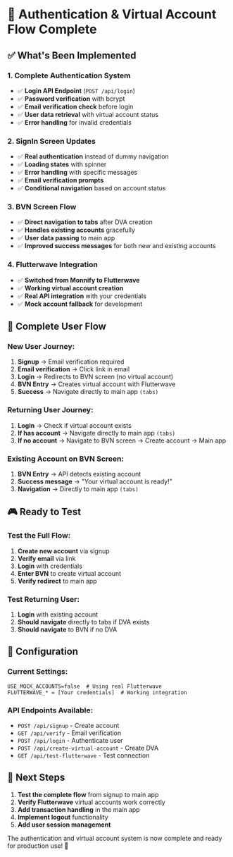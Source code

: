 # 🎯 Authentication & Virtual Account Flow Complete

## ✅ **What's Been Implemented**

### 1. **Complete Authentication System**
- ✅ **Login API Endpoint** (`POST /api/login`)
- ✅ **Password verification** with bcrypt
- ✅ **Email verification check** before login
- ✅ **User data retrieval** with virtual account status
- ✅ **Error handling** for invalid credentials

### 2. **SignIn Screen Updates**
- ✅ **Real authentication** instead of dummy navigation
- ✅ **Loading states** with spinner
- ✅ **Error handling** with specific messages
- ✅ **Email verification prompts**
- ✅ **Conditional navigation** based on account status

### 3. **BVN Screen Flow**
- ✅ **Direct navigation to tabs** after DVA creation
- ✅ **Handles existing accounts** gracefully
- ✅ **User data passing** to main app
- ✅ **Improved success messages** for both new and existing accounts

### 4. **Flutterwave Integration**
- ✅ **Switched from Monnify to Flutterwave**
- ✅ **Working virtual account creation**
- ✅ **Real API integration** with your credentials
- ✅ **Mock account fallback** for development

## 🔄 **Complete User Flow**

### New User Journey:
1. **Signup** → Email verification required
2. **Email verification** → Click link in email
3. **Login** → Redirects to BVN screen (no virtual account)
4. **BVN Entry** → Creates virtual account with Flutterwave
5. **Success** → Navigate directly to main app `(tabs)`

### Returning User Journey:
1. **Login** → Check if virtual account exists
2. **If has account** → Navigate directly to main app `(tabs)`
3. **If no account** → Navigate to BVN screen → Create account → Main app

### Existing Account on BVN Screen:
1. **BVN Entry** → API detects existing account
2. **Success message** → "Your virtual account is ready!"
3. **Navigation** → Directly to main app `(tabs)`

## 🎮 **Ready to Test**

### Test the Full Flow:
1. **Create new account** via signup
2. **Verify email** via link
3. **Login** with credentials
4. **Enter BVN** to create virtual account
5. **Verify redirect** to main app

### Test Returning User:
1. **Login** with existing account
2. **Should navigate** directly to tabs if DVA exists
3. **Should navigate** to BVN if no DVA

## 🔧 **Configuration**

### Current Settings:
```env
USE_MOCK_ACCOUNTS=false  # Using real Flutterwave
FLUTTERWAVE_* = [Your credentials]  # Working integration
```

### API Endpoints Available:
- `POST /api/signup` - Create account
- `GET /api/verify` - Email verification
- `POST /api/login` - Authenticate user
- `POST /api/create-virtual-account` - Create DVA
- `GET /api/test-flutterwave` - Test connection

## 🚀 **Next Steps**
1. **Test the complete flow** from signup to main app
2. **Verify Flutterwave** virtual accounts work correctly
3. **Add transaction handling** in the main app
4. **Implement logout** functionality
5. **Add user session management**

The authentication and virtual account system is now complete and ready for production use! 🎉
